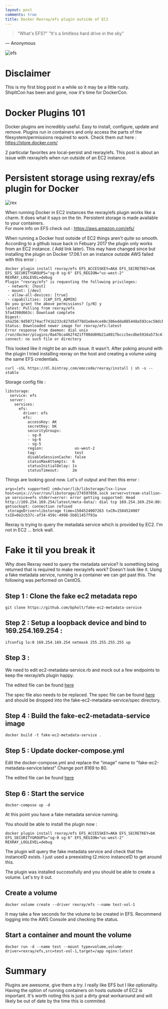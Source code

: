 ```yaml
---
layout: post
comments: true
title: Docker Rexray/efs plugin outside of EC2 
---
```


> “What's EFS?" "It's a limitless hard drive in the sky"

― Anonymous 

![efs](../images/efs.png)

# Disclaimer 

This is my first blog post in a while so it may be a little rusty.  
ShipItCon has been and gone, now it's time for DockerCon.  

# Docker Plugins 101 

Docker plugins are incredibly useful. Easy to install, configure, update and remove.  Plugins run in containers and only access the parts of the filesystem/permissions required to work.
Check them out here : https://store.docker.com/

2 particular favorites are local-persist and rexray/efs.  This post is about an issue with rexray/efs when run outside of an EC2 instance.

# Persistent storage using rexray/efs plugin for Docker

![rex](../images/rex.png)

When running Docker in EC2 instances the rexray/efs plugin works like a charm. It does what it says on the tin. Persistent storage is made available to your containers.  
For more info on EFS check out : https://aws.amazon.com/efs/

When running a Docker host outside of EC2 things aren't quite so smooth.  According to a github issue back in Febuary 2017 the plugin only works from an EC2 instance. ( Add link later).  This may have changed since but installing the plugin on Docker 17.06.1 on an instance outside AWS failed with this error :

```
docker plugin install rexray/efs EFS_ACCESSKEY=AKA EFS_SECRETKEY=bK EFS_SECURITYGROUPS="sg-0 sg-6" EFS_REGION="us-west-2" REXRAY_LOGLEVEL=debug
Plugin "rexray/efs" is requesting the following privileges:
 - network: [host]
 - mount: [/dev]
 - allow-all-devices: [true]
 - capabilities: [CAP_SYS_ADMIN]
Do you grant the above permissions? [y/N] y
latest: Pulling from rexray/efs
5fa4398d663c: Download complete 
Digest: sha256:9d507174acf741b233c827d54778d1e8e4ce40c386edda085448a593cec58dcb
Status: Downloaded newer image for rexray/efs:latest
Error response from daemon: dial unix /run/docker/plugins/0a476ca462f421ff00dd09b21a081fbccc5ecdbe5916a573c419200d037a29a2/rexray.sock: connect: no such file or directory

``` 

This looked like it might be an auth issue.  It wasn't.  After poking around with the plugin I tried installing rexray on the host and creating a volume using the same EFS credentials.  

```
curl -sSL https://dl.bintray.com/emccode/rexray/install | sh -s -- stable

```

Storage config file :

```
libstorage:
  service: efs
  server:
    services:
      efs:
        driver: efs
        efs:
          accessKey: AK
          secretKey: bK 
          securityGroups:
          - sg-0 
          - sg-6 
          - sg-5 
          region:              us-west-2
          tag:                 test
          disableSessionCache: false
          statusMaxAttempts:  6
          statusInitialDelay: 1s
          statusTimeout:      2m

```

Things are looking good now.  Lot's of output and then this error :

```
args=[efs supported] cmd=/var/lib/libstorage/lsx-linux host=unix:///var/run/libstorage/274597856.sock server=stream-stallion-ye service=efs stderr=error: error getting supported: Head http://169.254.169.254/latest/meta-data/: dial tcp 169.254.169.254:80: getsockopt: connection refused
 storageDriver=libstorage time=1504524907263 txCR=1504524907 txID=0e2cb37c-af34-459c-4998-5b811457f93a

```

Rexray is trying to query the metadata service which is provided by EC2.  I'm not in EC2 ... brick wall.

# Fake it til you break it

Why does Rexray need to query the metadata service?  Is something being returned that is required to make rexray/efs work?  Doesn't look like it.  Using a fake metadata service, running in a container we can get past this. The following was performed on CentOS.

## Step 1 : Clone the fake ec2 metadata repo

```
git clone https://github.com/bpholt/fake-ec2-metadata-service
```

## Step 2 : Setup a loopback device and bind to 169.254.169.254 :
```
ifconfig lo:0 169.254.169.254 netmask 255.255.255.255 up
```

## Step 3 :

We need to edit ec2-metadata-service.rb and mock out a few endpoints to keep the rexray/efs plugin happy.

The edited file can be found [here](../files/ec2-metadata-service.rb)

The spec file also needs to be replaced. The spec file can be found [here](../files/ec2-metadata-service_spec.rb) and should be dropped into the fake-ec2-metadata-service/spec directory.

## Step 4 : Build the fake-ec2-metadata-service image

```
docker build -t fake-ec2-metadata-service .
```

## Step 5 : Update docker-compose.yml

Edit the docker-compose.yml and replace the "image" name to "fake-ec2-metadata-service:latest"
Change port 8169 to 80.

The edited file can be found [here](../files/docker-compose.yml)

## Step 6 : Start the service
```
docker-compose up -d

```

At this point you have a fake metadata service running.

You should be able to install the plugin now : 

```
docker plugin install rexray/efs EFS_ACCESSKEY=AKA EFS_SECRETKEY=bK EFS_SECURITYGROUPS="sg-0 sg-6" EFS_REGION="us-west-2" REXRAY_LOGLEVEL=debug

```

The plugin will query the fake metadata service and check that the instanceID exists.  I just used a preexisting t2.micro instanceID to get around this.

The plugin was installed successfully and you should be able to create a volume.  Let's try it out.

## Create a volume

```
docker volume create --driver rexray/efs --name test-vol-1
```

It may take a few seconds for the volume to be created in EFS.  Recommend logging into the AWS Console and checking the status.

## Start a container and mount the volume
```
docker run -d --name test --mount type=volume,volume-driver=rexray/efs,src=test-vol-1,target=/app nginx:latest
```

# Summary

Plugins are awesome, give them a try.  I really like EFS but I like optionality.  Having the option of running containers on hosts outside of EC2 is important. It's worth noting this is just a dirty great workaround and will likely be out of date by the time this is commited.


